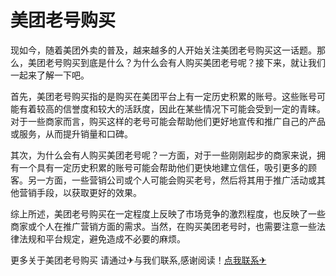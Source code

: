 # 美团老号购买

现如今，随着美团外卖的普及，越来越多的人开始关注美团老号购买这一话题。那么，美团老号购买到底是什么？为什么会有人购买美团老号呢？接下来，就让我们一起来了解一下吧。

首先，美团老号购买指的是购买在美团平台上有一定历史积累的账号。这些账号可能有着较高的信誉度和较大的活跃度，因此在某些情况下可能会受到一定的青睐。对于一些商家而言，购买这样的老号可能会帮助他们更好地宣传和推广自己的产品或服务，从而提升销量和口碑。

其次，为什么会有人购买美团老号呢？一方面，对于一些刚刚起步的商家来说，拥有一个具有一定历史积累的账号可能会帮助他们更快地建立信任，吸引更多的顾客。另一方面，一些营销公司或个人可能会购买老号，然后将其用于推广活动或其他营销手段，以获取更好的效果。

综上所述，美团老号购买在一定程度上反映了市场竞争的激烈程度，也反映了一些商家或个人在推广营销方面的需求。当然，在购买美团老号时，也需要注意一些法律法规和平台规定，避免造成不必要的麻烦。

更多关于美团老号购买 请通过✈与我们联系,感谢阅读！[点我联系✈](https://blog.G208.com)